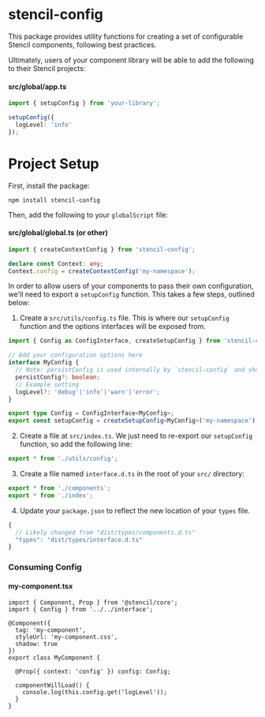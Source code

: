 # stencil-config

This package provides utility functions for creating a set of configurable Stencil components, following best practices.

Ultimately, users of your component library will be able to add the following to their Stencil projects:

#### src/global/app.ts
```ts
import { setupConfig } from 'your-library';

setupConfig({
  logLevel: 'info'
});
```


# Project Setup

First, install the package:

```
npm install stencil-config
```

Then, add the following to your `globalScript` file:

#### src/global/global.ts (or other)
```ts
import { createContextConfig } from 'stencil-config';

declare const Context: any;
Context.config = createContextConfig('my-namespace');
```

In order to allow users of your components to pass their own configuration, we'll need to export a `setupConfig` function.  This takes a few steps, outlined below:

1. Create a `src/utils/config.ts` file. This is where our `setupConfig` function and the options interfaces will be exposed from.

```ts
import { Config as ConfigInterface, createSetupConfig } from 'stencil-config';

// Add your configuration options here
interface MyConfig {
  // Note: persistConfig is used internally by `stencil-config` and should remain
  persistConfig?: boolean;
  // Example setting
  logLevel?: 'debug'|'info'|'warn'|'error';
}

export type Config = ConfigInterface<MyConfig>;
export const setupConfig = createSetupConfig<MyConfig>('my-namespace');
```

2. Create a file at `src/index.ts`. We just need to re-export our `setupConfig` function, so add the following line:

```ts
export * from './utils/config';
```

3. Create a file named `interface.d.ts` in the root of your `src/` directory:
```ts
export * from './components';
export * from './index';
```

4. Update your `package.json` to reflect the new location of your `types` file.
```ts
{
  // Likely changed from "dist/types/components.d.ts"
  "types": "dist/types/interface.d.ts"
}
```

### Consuming Config

#### my-component.tsx
```tsx
import { Component, Prop } from '@stencil/core';
import { Config } from '../../interface';

@Component({
  tag: 'my-component',
  styleUrl: 'my-component.css',
  shadow: true
})
export class MyComponent {
  
  @Prop({ context: 'config' }) config: Config;

  componentWillLoad() {
    console.log(this.config.get('logLevel'));
  }
}
```